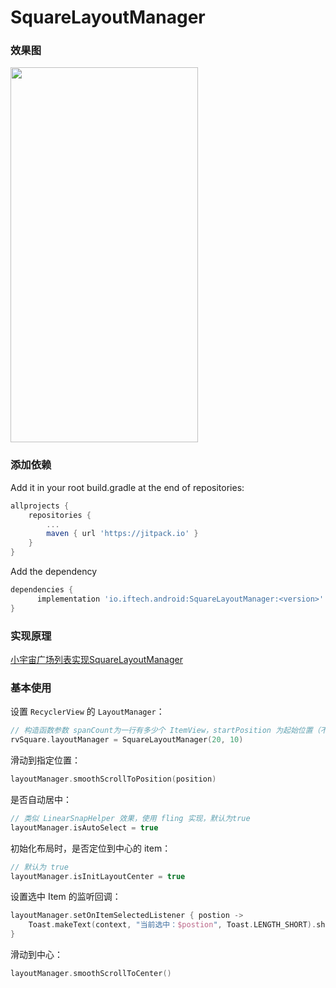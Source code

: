 # SquareLayoutManager
### 效果图

<img width="300" height="600" src="https://github.com/sinyu1012/SquareLayoutManager/blob/main/image/demo.gif" />



### 添加依赖
Add it in your root build.gradle at the end of repositories:

```groovy
allprojects {
    repositories {
        ...
        maven { url 'https://jitpack.io' }
    }
}
```


Add the dependency

```groovy
dependencies {
      implementation 'io.iftech.android:SquareLayoutManager:<version>'
}
```

### 实现原理

[小宇宙广场列表实现SquareLayoutManager](https://zhuanlan.zhihu.com/p/434281758)

### 基本使用

设置 `RecyclerView` 的 `LayoutManager`：

```kotlin
// 构造函数参数 spanCount为一行有多少个 ItemView，startPosition 为起始位置（不传默认中间）
rvSquare.layoutManager = SquareLayoutManager(20, 10)
```

滑动到指定位置：

```kotlin
layoutManager.smoothScrollToPosition(position) 
```

是否自动居中：

```kotlin
// 类似 LinearSnapHelper 效果，使用 fling 实现，默认为true
layoutManager.isAutoSelect = true
```

初始化布局时，是否定位到中心的 item：

```kotlin
// 默认为 true
layoutManager.isInitLayoutCenter = true
```

设置选中 Item 的监听回调：

```kotlin
layoutManager.setOnItemSelectedListener { postion ->
    Toast.makeText(context, "当前选中：$postion", Toast.LENGTH_SHORT).show()
}
```

滑动到中心：

```kotlin
layoutManager.smoothScrollToCenter()
```

